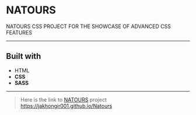 # NATOURS

NATOURS CSS PROJECT FOR THE SHOWCASE OF ADVANCED CSS FEATURES

---

## Built with

- HTML
- **CSS**
- **SASS**

---

> Here is the link to [NATOURS](https://jakhongir001.github.io/Natours/#section-tours) project https://jakhongir001.github.io/Natours
